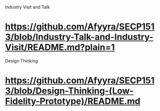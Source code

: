 Industry Visit and Talk
# https://github.com/Afyyra/SECP1513/blob/Industry-Talk-and-Industry-Visit/README.md?plain=1
Design Thinking
# https://github.com/Afyyra/SECP1513/blob/Design-Thinking-(Low-Fidelity-Prototype)/README.md
